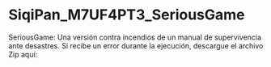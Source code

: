 # SiqiPan_M7UF4PT3_SeriousGame
SeriousGame: Una versión contra incendios de un manual de supervivencia ante desastres. Si recibe un error durante la ejecución, descargue el archivo Zip aquí: 
